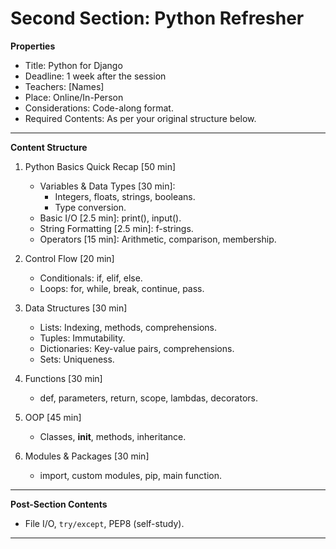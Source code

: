 # Second Section: Python Refresher
**Properties**
  - Title: Python for Django
  - Deadline: 1 week after the session
  - Teachers: [Names]
  - Place: Online/In-Person
  - Considerations: Code-along format.
  - Required Contents: As per your original structure below.
---

**Content Structure**

1. Python Basics Quick Recap [50 min]
    - Variables & Data Types [30 min]:
      - Integers, floats, strings, booleans.
      - Type conversion.
    - Basic I/O [2.5 min]: print(), input().
    - String Formatting [2.5 min]: f-strings.
    - Operators [15 min]: Arithmetic, comparison, membership.

2. Control Flow [20 min]
    - Conditionals: if, elif, else.
    - Loops: for, while, break, continue, pass.

3. Data Structures [30 min]
    - Lists: Indexing, methods, comprehensions.
    - Tuples: Immutability.
    - Dictionaries: Key-value pairs, comprehensions.
    - Sets: Uniqueness.

4. Functions [30 min]
    - def, parameters, return, scope, lambdas, decorators.
   
6. OOP [45 min]
    - Classes, __init__, methods, inheritance.

7. Modules & Packages [30 min]
    - import, custom modules, pip, main function.

---

**Post-Section Contents**  
  - File I/O, `try/except`, PEP8 (self-study).  

---
